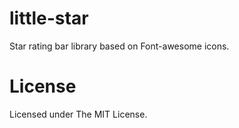 # little-star
Star rating bar library based on Font-awesome icons.

# License
Licensed under The MIT License.
